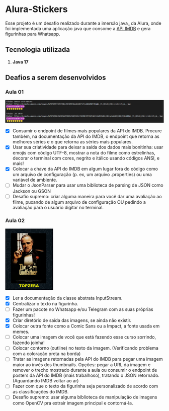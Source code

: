 # Alura-Stickers

Esse projeto é um desafio realizado durante a imersão java_ da Alura, onde foi implementada uma aplicação java que consome a [API IMDB](https://imdb-api.com/) e gera figurinhas para Whatsapp.

## Tecnologia utilizada
1. **Java 17**

## Deafios a serem desenvolvidos

### Aula 01
![Demonstração](Item2.png)
- [x] Consumir o endpoint de filmes mais populares da API do IMDB. Procure também, na documentação da API do IMDB, o endpoint que retorna as melhores séries e o que retorna as séries mais populares.
- [x] Usar sua criatividade para deixar a saída dos dados mais bonitinha: usar emojis com código UTF-8, mostrar a nota do filme como estrelinhas, decorar o terminal com cores, negrito e itálico usando códigos ANSI, e mais!
- [x] Colocar a chave da API do IMDB em algum lugar fora do código como um arquivo de configuração (p. ex, um arquivo .properties) ou uma variável de ambiente.
- [ ] Mudar o JsonParser para usar uma biblioteca de parsing de JSON como Jackson ou GSON
- [ ] Desafio supremo: criar alguma maneira para você dar uma avaliação ao filme, puxando de algum arquivo de configuração OU pedindo a avaliação para o usuário digitar no terminal.

### Aula 02
![Demonstração](figurinhawhatsapp.png)
- [x] Ler a documentação da classe abstrata InputStream.
- [x] Centralizar o texto na figurinha.
- [ ] Fazer um pacote no Whatsapp e/ou Telegram com as suas próprias figurinhas!
- [x] Criar diretório de saída das imagens, se ainda não existir.
- [x] Colocar outra fonte como a Comic Sans ou a Impact, a fonte usada em memes.
- [ ] Colocar uma imagem de você que está fazendo esse curso sorrindo, fazendo joinha!
- [ ] Colocar contorno (outline) no texto da imagem. (Verificando problema com a coloração preta na borda)
- [ ] Tratar as imagens retornadas pela API do IMDB para pegar uma imagem maior ao invés dos thumbnails. Opções: pegar a URL da imagem e remover o trecho mostrado durante a aula ou consumir o endpoint de posters da API do IMDB (mais trabalhoso), tratando o JSON retornado. (Aguardando IMDB voltar ao ar)
- [ ] Fazer com que o texto da figurinha seja personalizado de acordo com as classificações do IMDB.
- [ ] Desafio supremo: usar alguma biblioteca de manipulação de imagens como OpenCV pra extrair imagem principal e contorná-la.